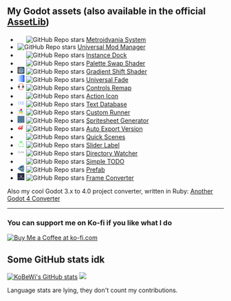 ## My Godot assets (also available in the official [AssetLib](https://godotengine.org/asset-library/asset?user=KoBeWi))

- <img src="https://raw.githubusercontent.com/KoBeWi/Metroidvania-System/master/Media/Icon.png" width="16" height="16"> ![GitHub Repo stars](https://img.shields.io/github/stars/kobewi/Metroidvania-System?label=%E2%AD%90&style=plastic) [Metroidvania System](https://github.com/KoBeWi/Metroidvania-System)
- ![GitHub Repo stars](https://img.shields.io/github/stars/kobewi/Godot-Universal-Mod-Manager?label=%E2%AD%90&style=plastic) [Universal Mod Manager](https://github.com/KoBeWi/Godot-Universal-Mod-Manager)
- <img src="https://raw.githubusercontent.com/KoBeWi/Godot-Instance-Dock/master/Media/Icon.png" width="16" height="16"> ![GitHub Repo stars](https://img.shields.io/github/stars/kobewi/Godot-Instance-Dock?label=%E2%AD%90&style=plastic) [Instance Dock](https://github.com/KoBeWi/Godot-Instance-Dock)
- <img src="https://raw.githubusercontent.com/KoBeWi/Godot-Palette-Swap-Shader/master/Media/Icon.png" width="16" height="16"> ![GitHub Repo stars](https://img.shields.io/github/stars/kobewi/Godot-Palette-Swap-Shader?label=%E2%AD%90&style=plastic) [Palette Swap Shader](https://github.com/KoBeWi/Godot-Palette-Swap-Shader)
- <img src="https://raw.githubusercontent.com/KoBeWi/Godot-Gradient-Shift-Shader/master/Media/Icon.png" width="16" height="16"> ![GitHub Repo stars](https://img.shields.io/github/stars/kobewi/Godot-Gradient-Shift-Shader?label=%E2%AD%90&style=plastic) [Gradient Shift Shader](https://github.com/KoBeWi/Godot-Gradient-Shift-Shader)
- <img src="https://raw.githubusercontent.com/KoBeWi/Godot-Universal-Fade/master/Media/Icon.png" width="16" height="16"> ![GitHub Repo stars](https://img.shields.io/github/stars/kobewi/Godot-Universal-Fade?label=%E2%AD%90&style=plastic) [Universal Fade](https://github.com/KoBeWi/Godot-Universal-Fade)
- <img src="https://raw.githubusercontent.com/KoBeWi/Godot-Input-Remap/master/Media/Icon.png" width="16" height="16"> ![GitHub Repo stars](https://img.shields.io/github/stars/kobewi/Godot-Input-Remap?label=%E2%AD%90&style=plastic) [Controls Remap](https://github.com/KoBeWi/Godot-Input-Remap)
- <img src="https://raw.githubusercontent.com/KoBeWi/Godot-Action-Icon/master/Media/Icon.png" width="16" height="16"> ![GitHub Repo stars](https://img.shields.io/github/stars/kobewi/Godot-Action-Icon?label=%E2%AD%90&style=plastic) [Action Icon](https://github.com/KoBeWi/Godot-Action-Icon)
- <img src="https://raw.githubusercontent.com/KoBeWi/Godot-Text-Database/master/Media/Icon.png" width="16" height="16"> ![GitHub Repo stars](https://img.shields.io/github/stars/kobewi/Godot-Text-Database?label=%E2%AD%90&style=plastic) [Text Database](https://github.com/KoBeWi/Godot-Text-Database)
- <img src="https://raw.githubusercontent.com/KoBeWi/Godot-Custom-Runner/master/Media/Icon.png" width="16" height="16"> ![GitHub Repo stars](https://img.shields.io/github/stars/kobewi/Godot-Custom-Runner?label=%E2%AD%90&style=plastic) [Custom Runner](https://github.com/KoBeWi/Godot-Custom-Runner)
- <img src="https://raw.githubusercontent.com/KoBeWi/Godot-Spritesheet-Generator/master/Media/Icon.png" width="16" height="16"> ![GitHub Repo stars](https://img.shields.io/github/stars/kobewi/Godot-Spritesheet-Generator?label=%E2%AD%90&style=plastic) [Spritesheet Generator](https://github.com/KoBeWi/Godot-Spritesheet-Generator)
- <img src="https://raw.githubusercontent.com/KoBeWi/Godot-Auto-Export-Version/master/Media/Icon.png" width="16" height="16"> ![GitHub Repo stars](https://img.shields.io/github/stars/kobewi/Godot-Auto-Export-Version?label=%E2%AD%90&style=plastic) [Auto Export Version](https://github.com/KoBeWi/Godot-Auto-Export-Version)
- <img src="https://raw.githubusercontent.com/KoBeWi/Godot-Quick-Scenes/master/Media/Icon.png" width="16" height="16"> ![GitHub Repo stars](https://img.shields.io/github/stars/kobewi/Godot-Quick-Scenes?label=%E2%AD%90&style=plastic) [Quick Scenes](https://github.com/KoBeWi/Godot-Quick-Scenes)
- <img src="https://raw.githubusercontent.com/KoBeWi/Godot-Slider-Label/master/Media/Icon.png" width="16" height="16"> ![GitHub Repo stars](https://img.shields.io/github/stars/kobewi/Godot-Slider-Label?label=%E2%AD%90&style=plastic) [Slider Label](https://github.com/KoBeWi/Godot-Slider-Label)
- <img src="https://raw.githubusercontent.com/KoBeWi/Godot-Directory-Watcher/master/Media/Icon.png" width="16" height="16"> ![GitHub Repo stars](https://img.shields.io/github/stars/kobewi/Godot-Directory-Watcher?label=%E2%AD%90&style=plastic) [Directory Watcher](https://github.com/KoBeWi/Godot-Directory-Watcher)   
- <img src="https://raw.githubusercontent.com/KoBeWi/Godot-Simple-TODO/master/Media/Icon.png" width="16" height="16"> ![GitHub Repo stars](https://img.shields.io/github/stars/kobewi/Godot-Simple-TODO?label=%E2%AD%90&style=plastic) [Simple TODO](https://github.com/KoBeWi/Godot-Simple-TODO)
- <img src="https://raw.githubusercontent.com/KoBeWi/Godot-Prefab/master/Media/Icon.png" width="16" height="16"> ![GitHub Repo stars](https://img.shields.io/github/stars/kobewi/Godot-Prefab?label=%E2%AD%90&style=plastic) [Prefab](https://github.com/KoBeWi/Godot-Prefab)
- <img src="https://raw.githubusercontent.com/KoBeWi/Godot-Frame-Converter/master/Media/Icon.png" width="16" height="16"> ![GitHub Repo stars](https://img.shields.io/github/stars/kobewi/Godot-Frame-Converter?label=%E2%AD%90&style=plastic) [Frame Converter](https://github.com/KoBeWi/Godot-Frame-Converter)

Also my cool Godot 3.x to 4.0 project converter, written in Ruby: [Another Godot 4 Converter](https://github.com/KoBeWi/Another-Godot-4-Converter)
___
### You can support me on Ko-fi if you like what I do
<a href='https://ko-fi.com/W7W7AD4W4' target='_blank'><img height='36' style='border:0px;height:36px;' src='https://cdn.ko-fi.com/cdn/kofi1.png?v=3' border='0' alt='Buy Me a Coffee at ko-fi.com' /></a>

## Some GitHub stats idk
[![KoBeWi's GitHub stats](https://github-readme-stats.vercel.app/api?username=KoBeWi&show_icons=true&theme=tokyonight&custom_title=My%20GitHub%20stats)](https://github.com/anuraghazra/github-readme-stats)
<img height="180em" src="https://github-readme-stats.vercel.app/api/top-langs/?username=KoBeWi&theme=tokyonight&layout=compact" />

Language stats are lying, they don't count my contributions.
